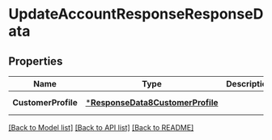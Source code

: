 # UpdateAccountResponseResponseData

## Properties
Name | Type | Description | Notes
------------ | ------------- | ------------- | -------------
**CustomerProfile** | [***ResponseData8CustomerProfile**](ResponseData8_customer_profile.md) |  | [default to null]

[[Back to Model list]](../README.md#documentation-for-models) [[Back to API list]](../README.md#documentation-for-api-endpoints) [[Back to README]](../README.md)


